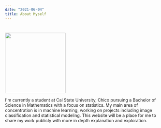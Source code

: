 ```yaml
---
date: "2021-06-04"
title: About Myself
---
```



#
<img src="/about_img.png" width="200" height="200">

I'm currently a student at Cal State University, Chico pursuing a Bachelor of Science in Mathematics with a focus on statistics. My main area of concentration is in machine learning, working on projects including image classification and statistical modeling. This website will be a place for me to share my work publicly with more in depth explanation and exploration.
